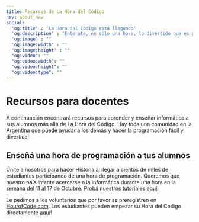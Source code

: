 ```yaml
---
title: Recursos de La Hora del Código
nav: about_nav
social:
  'og:title' : 'La Hora del Código está llegando' 
  'og:description' : "Enterate, en sólo una hora, lo divertido que es programar computadoras."
  'og:image' : ""
  'og:image:width' : ""
  'og:image:height' : ""
  "og:video": ""
  "og:video:width": ""
  "og:video:height": ""
  "og:video:type": ""
---
```


# Recursos para docentes

A continuación encontrará recursos para aprender y enseñar informática a sus alumnos más allá de La Hora del Código. Hay toda una comunidad en la Argentina que puede ayudar a los demás y hacer la programación fácil y divertida! 

## Enseñá una hora de programación a tus alumnos 

Únite a nosotros para hacer Historia al llegar a cientos de miles de estudiantes participando de una hora de programación. Queremos que nuestro país intente acercarse a la informática durante una hora en la semana del 11 al 17 de Octubre. Probá nuestros tutoriales [aquí](/learn).

Le pedimos a los voluntarios que por favor se preregistren en [HourofCode.com](http://www.hourofcode.com). Los estudiantes pueden empezar su Hora del Código directamente [aquí](/learn)!

